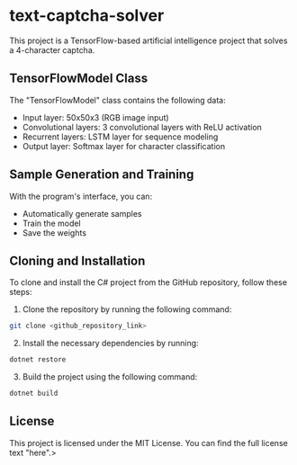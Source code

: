 # text-captcha-solver

This project is a TensorFlow-based artificial intelligence project that solves a 4-character captcha. 

## TensorFlowModel Class

The "TensorFlowModel" class contains the following data:
- Input layer: 50x50x3 (RGB image input)
- Convolutional layers: 3 convolutional layers with ReLU activation
- Recurrent layers: LSTM layer for sequence modeling
- Output layer:  Softmax layer for character classification

## Sample Generation and Training

With the program's interface, you can:
- Automatically generate samples
- Train the model
- Save the weights

## Cloning and Installation

To clone and install the C# project from the GitHub repository, follow these steps:

1. Clone the repository by running the following command:
```bash 
git clone <github_repository_link>
```

2. Install the necessary dependencies by running:
```bash
dotnet restore
```

3. Build the project using the following command:
```bash
dotnet build
```

## License

This project is licensed under the MIT License. You can find the full license text "here".>